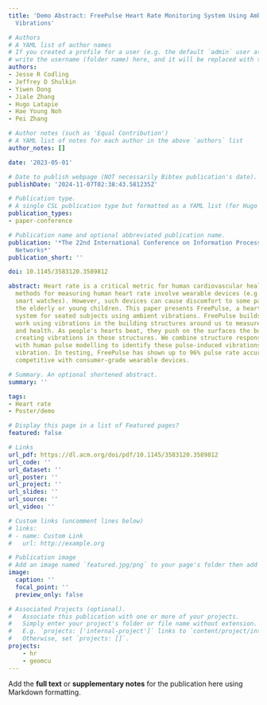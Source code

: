 ```yaml
---
title: 'Demo Abstract: FreePulse Heart Rate Monitoring System Using Ambient Structural
  Vibrations'

# Authors
# A YAML list of author names
# If you created a profile for a user (e.g. the default `admin` user at `content/authors/admin/`), 
# write the username (folder name) here, and it will be replaced with their full name and linked to their profile.
authors:
- Jesse R Codling
- Jeffrey D Shulkin
- Yiwen Dong
- Jiale Zhang
- Hugo Latapie
- Hae Young Noh
- Pei Zhang

# Author notes (such as 'Equal Contribution')
# A YAML list of notes for each author in the above `authors` list
author_notes: []

date: '2023-05-01'

# Date to publish webpage (NOT necessarily Bibtex publication's date).
publishDate: '2024-11-07T02:38:43.581235Z'

# Publication type.
# A single CSL publication type but formatted as a YAML list (for Hugo requirements).
publication_types:
- paper-conference

# Publication name and optional abbreviated publication name.
publication: '*The 22nd International Conference on Information Processing in Sensor
  Networks*'
publication_short: ''

doi: 10.1145/3583120.3589812

abstract: Heart rate is a critical metric for human cardiovascular health. Most common
  methods for measuring human heart rate involve wearable devices (e.g., electrocardiography,
  smart watches). However, such devices can cause discomfort to some patients, especially
  the elderly or young children. This paper presents FreePulse, a heart rate monitoring
  system for seated subjects using ambient vibrations. FreePulse builds on our past
  work using vibrations in the building structures around us to measure human activities
  and health. As people's hearts beat, they push on the surfaces the body is touching,
  creating vibrations in those structures. We combine structure response characterization
  with human pulse modelling to identify these pulse-induced vibrations from ambient
  vibration. In testing, FreePulse has shown up to 96% pulse rate accuracy on average,
  competitive with consumer-grade wearable devices.

# Summary. An optional shortened abstract.
summary: ''

tags:
- Heart rate
- Poster/demo

# Display this page in a list of Featured pages?
featured: false

# Links
url_pdf: https://dl.acm.org/doi/pdf/10.1145/3583120.3589812
url_code: ''
url_dataset: ''
url_poster: ''
url_project: ''
url_slides: ''
url_source: ''
url_video: ''

# Custom links (uncomment lines below)
# links:
# - name: Custom Link
#   url: http://example.org

# Publication image
# Add an image named `featured.jpg/png` to your page's folder then add a caption below.
image:
  caption: ''
  focal_point: ''
  preview_only: false

# Associated Projects (optional).
#   Associate this publication with one or more of your projects.
#   Simply enter your project's folder or file name without extension.
#   E.g. `projects: ['internal-project']` links to `content/project/internal-project/index.md`.
#   Otherwise, set `projects: []`.
projects:
    - hr
    - geomcu
---
```


Add the **full text** or **supplementary notes** for the publication here using Markdown formatting.
